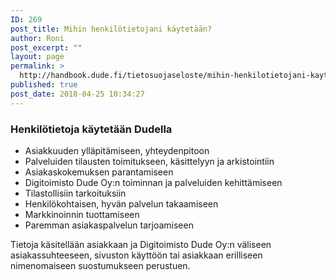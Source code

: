 ```yaml
---
ID: 269
post_title: Mihin henkilötietojani käytetään?
author: Roni
post_excerpt: ""
layout: page
permalink: >
  http://handbook.dude.fi/tietosuojaseloste/mihin-henkilotietojani-kaytetaan
published: true
post_date: 2018-04-25 10:34:27
---
```

<h3>Henkilötietoja käytetään Dudella</h3>
<ul>
 	<li>Asiakkuuden ylläpitämiseen, yhteydenpitoon</li>
 	<li>Palveluiden tilausten toimitukseen, käsittelyyn ja arkistointiin</li>
 	<li>Asiakaskokemuksen parantamiseen</li>
 	<li>Digitoimisto Dude Oy:n toiminnan ja palveluiden kehittämiseen</li>
 	<li>Tilastollisiin tarkoituksiin</li>
 	<li>Henkilökohtaisen, hyvän palvelun takaamiseen</li>
 	<li>Markkinoinnin tuottamiseen</li>
 	<li>Paremman asiakaspalvelun tarjoamiseen</li>
</ul>
Tietoja käsitellään asiakkaan ja Digitoimisto Dude Oy:n väliseen asiakassuhteeseen, sivuston käyttöön tai asiakkaan erilliseen nimenomaiseen suostumukseen perustuen.